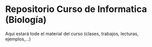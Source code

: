 # Repositorio Curso de Informatica (Biología)
Aquí estará tode el material del curso (clases, trabajos, lecturas, ejemplos,...)
